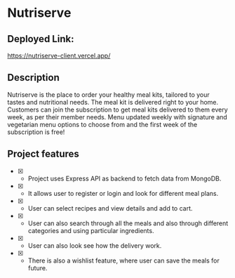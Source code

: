 # Nutriserve
## Deployed Link:
https://nutriserve-client.vercel.app/
## Description
Nutriserve is the place to order your healthy meal kits, tailored to your tastes and nutritional needs. The meal kit is delivered right to your home. Customers can join the subscription to get meal kits delivered to them every week, as per their member needs. Menu updated weekly with signature and vegetarian menu options to choose from and the first week of the subscription is free!
## Project features
- [x] - Project uses Express API as backend to fetch data from MongoDB.
- [x] - It allows user to register or login and look for different meal plans.
- [x] - User can select recipes and view details and add to cart.
- [x] - User can also search through all the meals and also through different categories and using particular ingredients.
- [x] - User can also look see how the delivery work.
- [x] - There is also a wishlist feature, where user can save the meals for future.
